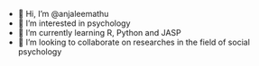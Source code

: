 - 👋 Hi, I’m @anjaleemathu
- 👀 I’m interested in psychology
- 🌱 I’m currently learning R, Python and JASP
- 💞️ I’m looking to collaborate on researches in the field of social psychology
<!---
anjaleemathu/anjaleemathu is a ✨ special ✨ repository because its `README.md` (this file) appears on your GitHub profile.
You can click the Preview link to take a look at your changes.
--->
